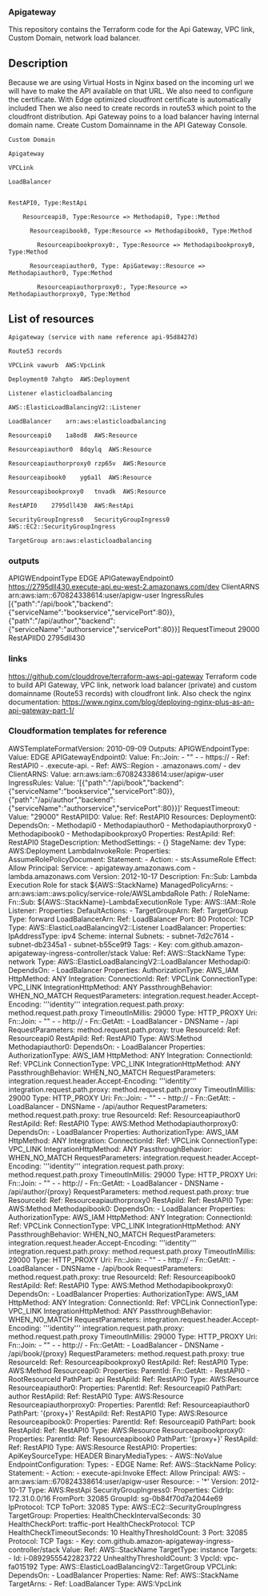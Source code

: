 ### Apigateway

This repository contains the Terraform code for the Api Gateway, VPC link, Custom
Domain, network load balancer.

## Description
Because we are using Virtual Hosts in Nginx based on the incoming url we will 
have to make the API available on that URL. We also need to configure the 
certificate. With Edge optimized cloudfront certificate is automatically included
Then we also need to create records in route53 which point to the cloudfront 
distribution. Api Gateway poins to a load balancer having internal domain name.
Create Custom Domainname in the API Gateway Console.

    Custom Domain
    
    Apigateway
    
    VPCLink
    
    LoadBalancer


    RestAPI0, Type:RestApi

        Resourceapi0, Type:Resource => Methodapi0, Type::Method
    
          Resourceapibook0, Type:Resource => Methodapibook0, Type:Method 
    
            Resourceapibookproxy0:, Type:Resource => Methodapibookproxy0, Type:Method
    
          Resourceapiauthor0, Type: ApiGateway::Resource => Methodapiauthor0, Type:Method
    
            Resourceapiauthorproxy0:, Type:Resource => Methodapiauthorproxy0, Type:Method



## List of resources

    Apigateway (service with name reference api-95d8427d)

    Route53 records

    VPCLink vawurb  AWS:VpcLink

    Deployment0	7ahgto	AWS:Deployment

    Listener elasticloadbalancing

    AWS::ElasticLoadBalancingV2::Listener
    
    LoadBalancer	arn:aws:elasticloadbalancing
    
    Resourceapi0	1a8od8	AWS:Resource
    
    Resourceapiauthor0	8dqylq	AWS:Resource
    
    Resourceapiauthorproxy0	rzp65v	AWS:Resource
    
    Resourceapibook0	yg6a1l	AWS:Resource
    
    Resourceapibookproxy0	tnvadk	AWS:Resource
    
    RestAPI0	2795dll430	AWS:RestApi
      
    SecurityGroupIngress0	SecurityGroupIngress0	AWS::EC2::SecurityGroupIngress
    
    TargetGroup	arn:aws:elasticloadbalancing
    

### outputs
APIGWEndpointType	EDGE
APIGatewayEndpoint0	https://2795dll430.execute-api.eu-west-2.amazonaws.com/dev
ClientARNS	arn:aws:iam::670824338614:user/apigw-user
IngressRules	[{"path":"/api/book","backend":{"serviceName":"bookservice","servicePort":80}},{"path":"/api/author","backend":{"serviceName":"authorservice","servicePort":80}}]
RequestTimeout	29000
RestAPIID0	2795dll430

### links
https://github.com/clouddrove/terraform-aws-api-gateway
Terraform code to build API Gateway, VPC link, network load balancer (private) 
and custom domainname (Route53 records) with cloudfront link.
Also check the nginx documentation: 
https://www.nginx.com/blog/deploying-nginx-plus-as-an-api-gateway-part-1/

### Cloudformation templates for reference
AWSTemplateFormatVersion: 2010-09-09
Outputs:
  APIGWEndpointType:
    Value: EDGE
  APIGatewayEndpoint0:
    Value:
      Fn::Join:
      - ""
      - - https://
        - Ref: RestAPI0
        - .execute-api.
        - Ref: AWS::Region
        - .amazonaws.com/
        - dev
  ClientARNS:
    Value: arn:aws:iam::670824338614:user/apigw-user
  IngressRules:
    Value: '[{"path":"/api/book","backend":{"serviceName":"bookservice","servicePort":80}},{"path":"/api/author","backend":{"serviceName":"authorservice","servicePort":80}}]'
  RequestTimeout:
    Value: "29000"
  RestAPIID0:
    Value:
      Ref: RestAPI0
Resources:
  Deployment0:
    DependsOn:
    - Methodapi0
    - Methodapiauthor0
    - Methodapiauthorproxy0
    - Methodapibook0
    - Methodapibookproxy0
    Properties:
      RestApiId:
        Ref: RestAPI0
      StageDescription:
        MethodSettings:
        - {}
      StageName: dev
    Type: AWS:Deployment
  LambdaInvokeRole:
    Properties:
      AssumeRolePolicyDocument:
        Statement:
        - Action:
          - sts:AssumeRole
          Effect: Allow
          Principal:
            Service:
            - apigateway.amazonaws.com
            - lambda.amazonaws.com
        Version: 2012-10-17
      Description:
        Fn::Sub: Lambda Execution Role for stack ${AWS::StackName}
      ManagedPolicyArns:
      - arn:aws:iam::aws:policy/service-role/AWSLambdaRole
      Path: /
      RoleName:
        Fn::Sub: ${AWS::StackName}-LambdaExecutionRole
    Type: AWS::IAM::Role
  Listener:
    Properties:
      DefaultActions:
      - TargetGroupArn:
          Ref: TargetGroup
        Type: forward
      LoadBalancerArn:
        Ref: LoadBalancer
      Port: 80
      Protocol: TCP
    Type: AWS::ElasticLoadBalancingV2::Listener
  LoadBalancer:
    Properties:
      IpAddressType: ipv4
      Scheme: internal
      Subnets:
      - subnet-7d2c7614
      - subnet-db2345a1
      - subnet-b55ce9f9
      Tags:
      - Key: com.github.amazon-apigateway-ingress-controller/stack
        Value:
          Ref: AWS::StackName
      Type: network
    Type: AWS::ElasticLoadBalancingV2::LoadBalancer
  Methodapi0:
    DependsOn:
    - LoadBalancer
    Properties:
      AuthorizationType: AWS_IAM
      HttpMethod: ANY
      Integration:
        ConnectionId:
          Ref: VPCLink
        ConnectionType: VPC_LINK
        IntegrationHttpMethod: ANY
        PassthroughBehavior: WHEN_NO_MATCH
        RequestParameters:
          integration.request.header.Accept-Encoding: '''identity'''
          integration.request.path.proxy: method.request.path.proxy
        TimeoutInMillis: 29000
        Type: HTTP_PROXY
        Uri:
          Fn::Join:
          - ""
          - - http://
            - Fn::GetAtt:
              - LoadBalancer
              - DNSName
            - /api
      RequestParameters:
        method.request.path.proxy: true
      ResourceId:
        Ref: Resourceapi0
      RestApiId:
        Ref: RestAPI0
    Type: AWS:Method
  Methodapiauthor0:
    DependsOn:
    - LoadBalancer
    Properties:
      AuthorizationType: AWS_IAM
      HttpMethod: ANY
      Integration:
        ConnectionId:
          Ref: VPCLink
        ConnectionType: VPC_LINK
        IntegrationHttpMethod: ANY
        PassthroughBehavior: WHEN_NO_MATCH
        RequestParameters:
          integration.request.header.Accept-Encoding: '''identity'''
          integration.request.path.proxy: method.request.path.proxy
        TimeoutInMillis: 29000
        Type: HTTP_PROXY
        Uri:
          Fn::Join:
          - ""
          - - http://
            - Fn::GetAtt:
              - LoadBalancer
              - DNSName
            - /api/author
      RequestParameters:
        method.request.path.proxy: true
      ResourceId:
        Ref: Resourceapiauthor0
      RestApiId:
        Ref: RestAPI0
    Type: AWS:Method
  Methodapiauthorproxy0:
    DependsOn:
    - LoadBalancer
    Properties:
      AuthorizationType: AWS_IAM
      HttpMethod: ANY
      Integration:
        ConnectionId:
          Ref: VPCLink
        ConnectionType: VPC_LINK
        IntegrationHttpMethod: ANY
        PassthroughBehavior: WHEN_NO_MATCH
        RequestParameters:
          integration.request.header.Accept-Encoding: '''identity'''
          integration.request.path.proxy: method.request.path.proxy
        TimeoutInMillis: 29000
        Type: HTTP_PROXY
        Uri:
          Fn::Join:
          - ""
          - - http://
            - Fn::GetAtt:
              - LoadBalancer
              - DNSName
            - /api/author/{proxy}
      RequestParameters:
        method.request.path.proxy: true
      ResourceId:
        Ref: Resourceapiauthorproxy0
      RestApiId:
        Ref: RestAPI0
    Type: AWS:Method
  Methodapibook0:
    DependsOn:
    - LoadBalancer
    Properties:
      AuthorizationType: AWS_IAM
      HttpMethod: ANY
      Integration:
        ConnectionId:
          Ref: VPCLink
        ConnectionType: VPC_LINK
        IntegrationHttpMethod: ANY
        PassthroughBehavior: WHEN_NO_MATCH
        RequestParameters:
          integration.request.header.Accept-Encoding: '''identity'''
          integration.request.path.proxy: method.request.path.proxy
        TimeoutInMillis: 29000
        Type: HTTP_PROXY
        Uri:
          Fn::Join:
          - ""
          - - http://
            - Fn::GetAtt:
              - LoadBalancer
              - DNSName
            - /api/book
      RequestParameters:
        method.request.path.proxy: true
      ResourceId:
        Ref: Resourceapibook0
      RestApiId:
        Ref: RestAPI0
    Type: AWS:Method
  Methodapibookproxy0:
    DependsOn:
    - LoadBalancer
    Properties:
      AuthorizationType: AWS_IAM
      HttpMethod: ANY
      Integration:
        ConnectionId:
          Ref: VPCLink
        ConnectionType: VPC_LINK
        IntegrationHttpMethod: ANY
        PassthroughBehavior: WHEN_NO_MATCH
        RequestParameters:
          integration.request.header.Accept-Encoding: '''identity'''
          integration.request.path.proxy: method.request.path.proxy
        TimeoutInMillis: 29000
        Type: HTTP_PROXY
        Uri:
          Fn::Join:
          - ""
          - - http://
            - Fn::GetAtt:
              - LoadBalancer
              - DNSName
            - /api/book/{proxy}
      RequestParameters:
        method.request.path.proxy: true
      ResourceId:
        Ref: Resourceapibookproxy0
      RestApiId:
        Ref: RestAPI0
    Type: AWS:Method
  Resourceapi0:
    Properties:
      ParentId:
        Fn::GetAtt:
        - RestAPI0
        - RootResourceId
      PathPart: api
      RestApiId:
        Ref: RestAPI0
    Type: AWS:Resource
  Resourceapiauthor0:
    Properties:
      ParentId:
        Ref: Resourceapi0
      PathPart: author
      RestApiId:
        Ref: RestAPI0
    Type: AWS:Resource
  Resourceapiauthorproxy0:
    Properties:
      ParentId:
        Ref: Resourceapiauthor0
      PathPart: '{proxy+}'
      RestApiId:
        Ref: RestAPI0
    Type: AWS:Resource
  Resourceapibook0:
    Properties:
      ParentId:
        Ref: Resourceapi0
      PathPart: book
      RestApiId:
        Ref: RestAPI0
    Type: AWS:Resource
  Resourceapibookproxy0:
    Properties:
      ParentId:
        Ref: Resourceapibook0
      PathPart: '{proxy+}'
      RestApiId:
        Ref: RestAPI0
    Type: AWS:Resource
  RestAPI0:
    Properties:
      ApiKeySourceType: HEADER
      BinaryMediaTypes:
      - AWS::NoValue
      EndpointConfiguration:
        Types:
        - EDGE
      Name:
        Ref: AWS::StackName
      Policy:
        Statement:
        - Action:
          - execute-api:Invoke
          Effect: Allow
          Principal:
            AWS:
            - arn:aws:iam::670824338614:user/apigw-user
          Resource:
          - '*'
        Version: 2012-10-17
    Type: AWS:RestApi
  SecurityGroupIngress0:
    Properties:
      CidrIp: 172.31.0.0/16
      FromPort: 32085
      GroupId: sg-0b84f70d7a2044e69
      IpProtocol: TCP
      ToPort: 32085
    Type: AWS::EC2::SecurityGroupIngress
  TargetGroup:
    Properties:
      HealthCheckIntervalSeconds: 30
      HealthCheckPort: traffic-port
      HealthCheckProtocol: TCP
      HealthCheckTimeoutSeconds: 10
      HealthyThresholdCount: 3
      Port: 32085
      Protocol: TCP
      Tags:
      - Key: com.github.amazon-apigateway-ingress-controller/stack
        Value:
          Ref: AWS::StackName
      TargetType: instance
      Targets:
      - Id: i-08929555422823722
      UnhealthyThresholdCount: 3
      VpcId: vpc-fa015192
    Type: AWS::ElasticLoadBalancingV2::TargetGroup
  VPCLink:
    DependsOn:
    - LoadBalancer
    Properties:
      Name:
        Ref: AWS::StackName
      TargetArns:
      - Ref: LoadBalancer
    Type: AWS:VpcLink